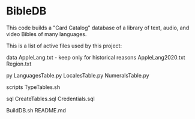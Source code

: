 # BibleDB
This code builds a "Card Catalog" database of a library of text, audio, and video Bibles of many languages.

This is a list of active files used by this project:

data
	AppleLang.txt - keep only for historical reasons
	AppleLang2020.txt
	Region.txt

py
	LanguagesTable.py
	LocalesTable.py
	NumeralsTable.py

scripts
	TypeTables.sh

sql
	CreateTables.sql
	Credentials.sql

BuildDB.sh
README.md


